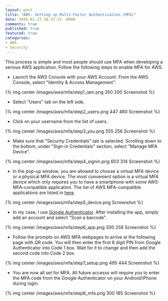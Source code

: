 ```yaml
---
layout: post
title: "AWS: Setting up Multi-Factor Authentication (MFA)"
date: 2016-01-22 18:37:23 -0800
comments: true
published: true
featured: true
categories: 
- AWS
- Security
---
```


This process is simple and most people should use MFA when developing a serious AWS application. Follow the following steps to enable MFA for AWS.

<!--more-->

* Launch the AWS Console with your AWS Account. From the AWS Console, select "Identity & Access Management".

{% img center /images/aws/mfa/step1_iam.png 350 200 Screenshot %}

* Select "Users" tab on the left side.

{% img center /images/aws/mfa/step2_users.png 447 460 Screenshot %}

* Click on your username from the list of users.

{% img center /images/aws/mfa/step3_you.png 555 256 Screenshot %}

* Make sure that "Security Credentials" tab is selected. Scrolling down to the bottom, under "Sign-in Credentials" section, select "Manage MFA Device". 

{% img center /images/aws/mfa/step4_signin.png 603 314 Screenshot %}

* In the pop-up window, you are allowed to choose a virtual MFA device or a physical MFA device. The most convenient option is a virtual MFA device which only requires you to have a smartphone with some AWS MFA-compatible application. The list of AWS MFA-compatible applications are listed in [here](http://aws.amazon.com/iam/details/mfa/).

{% img center /images/aws/mfa/step5_device.png Screenshot %}

* In my case, I use [Google Authenticator](https://play.google.com/store/apps/details?id=com.google.android.apps.authenticator2&hl=en). After installing the app, simply add an account and select "Scan a barcode".

{% img center /images/aws/mfa/step6_app.png 300 258 Screenshot %}

* Follow the prompts on AWS MFA webpages to arrive at the following page with QR code. You will then enter the first 6 digit PIN from Google Authenticator into Code 1 box. Wait for it to change and then add the second code into Code 2 box.

{% img center /images/aws/mfa/step7_setup.png 495 444 Screenshot %}

* You are now all set for MFA. All future accesss will require you to enter the MFA code from the Google Authenticator on your Android/iPhone during login.

{% img center /images/aws/mfa/step8_mfa.png 300 185 Screenshot %}

